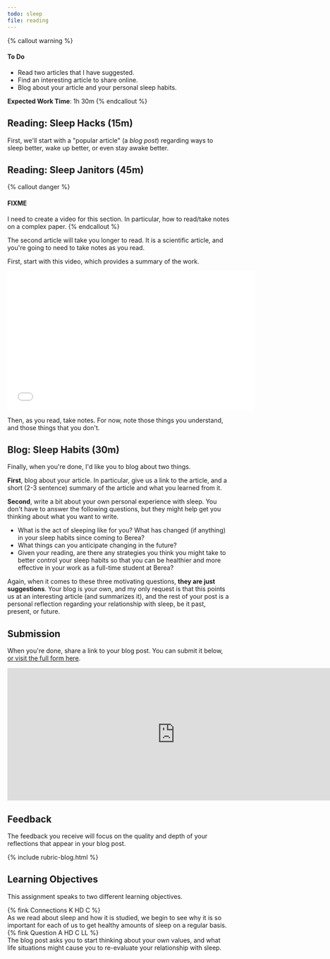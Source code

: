 ```yaml
---
todo: sleep
file: reading
---
```


{% callout warning %}
<h4>To Do</h4>
<ul>
  <li>Read two articles that I have suggested.</li>
  <li>Find an interesting article to share online.</li>
  <li>Blog about your article and your personal sleep habits.</li>
</ul>

<b>Expected Work Time</b>: 1h 30m
{% endcallout %}

## Reading: Sleep Hacks (15m)

First, we'll start with a "popular article" (a *blog post*) regarding ways to sleep better, wake up better, or even stay awake better.
 
## Reading: Sleep Janitors (45m)

{% callout danger %}
<h4>FIXME</h4>
I need to create a video for this section. In particular, how to read/take notes on a complex paper.
{% endcallout %}


The second article will take you longer to read. It is a scientific article, and you're going to need to take notes as you read.

First, start with this video, which provides a summary of the work.

<div class="text-center">
  <iframe width="560" height="315" src="//www.youtube.com/embed/96aZtk4hVJM" frameborder="0" allowfullscreen></iframe>
</div>

Then, as you read, take notes. For now, note those things you understand, and those things that you don't.

## Blog: Sleep Habits (30m)

Finally, when you're done, I'd like you to blog about two things.

**First**, blog about your article. In particular, give us a link to the article, and a short (2-3 sentence) summary of the article and what you learned from it.

**Second**, write a bit about your own personal experience with sleep. You don't have to answer the following questions, but they might help get you thinking about what you want to write.

* What is the act of sleeping like for you? What has changed (if anything) in your sleep habits since coming to Berea? 
* What things can you anticipate changing in the future? 
* Given your reading, are there any strategies you think you might take to better control your sleep habits so that you can be healthier and more effective in your work as a full-time student at Berea?

Again, when it comes to these three motivating questions, **they are just suggestions**. Your blog is your own, and my only request is that this points us at an interesting article (and summarizes it), and the rest of your post is a personal reflection regarding your relationship with sleep, be it past, present, or future.

## Submission

When you're done, share a link to your blog post. You can submit it below, [or visit the full form here][form]. 

<div class="text-center">
  <iframe src="https://docs.google.com/forms/d/1NBHcyCFyZshStIxxaquBpthXZGipZ84-i5c1yYw6XEs/viewform?embedded=true" width="760" height="300" frameborder="0" marginheight="0" marginwidth="0">Loading...</iframe>
</div>

## Feedback

The feedback you receive will focus on the quality and depth of your reflections that appear in your blog post.

{% include rubric-blog.html %}

## Learning Objectives

This assignment speaks to two different learning objectives.

<div class="row">
  <div class="col-md-2">
    {% fink Connections K HD C %}
  </div>
  <div class="col-md-8">
    As we read about sleep and how it is studied, we begin to see why it is so important for each of us to get healthy amounts of sleep on a regular basis.
  </div>
</div>
<div class="row">
  <div class="col-md-2">
    {% fink Question A HD C LL %}
  </div>
  <div class="col-md-8">
    The blog post asks you to start thinking about your own values, and what life situations might cause you to re-evaluate your relationship with sleep.
  </div>
</div>



[form]: https://docs.google.com/forms/d/1NBHcyCFyZshStIxxaquBpthXZGipZ84-i5c1yYw6XEs/viewform